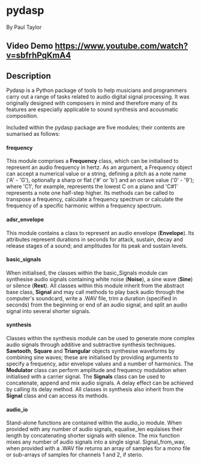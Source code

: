 # **pydasp**

By Paul Taylor

## Video Demo <https://www.youtube.com/watch?v=sbfrhPqKmA4>

## **Description**

Pydasp is a Python package of tools to help musicians and programmers carry out a range of tasks related to audio digital signal processing. It was originally designed with composers in mind and therefore many of its features are especially applicable to sound synthesis and acousmatic composition.

Included within the pydasp package are five modules; their contents are sumarised as follows:

#### **frequency**

This module comprises a **Frequency** class, which can be initialised to represent an audio frequency in hertz. As an argument, a Frequency object can accept a numerical value or a string, defining a pitch as a note name ('A' - 'G'), optionally a sharp or flat ('#' or 'b') and an octave value ('0' - '9'); where 'C1', for example, represents the lowest C on a piano and 'C#1' represents a note one half-step higher. Its methods can be called to transpose a frequency, calculate a frequency spectrum or calculate the frequency of a specific harmonic within a frequency spectrum.

#### **adsr_envelope**

This module contains a class to represent an audio envelope (**Envelope**). Its attributes represent durations in seconds for attack, sustain, decay and release stages of a sound; and amplitudes for its peak and sustain levels.

#### **basic_signals**

When initialised, the classes within the basic_Signals module can synthesise audio signals containing white noise (**Noise**), a sine wave (**Sine**) or silence (**Rest**). All classes within this module inherit from the abstract base class, **Signal** and may call methods to play back audio through the computer's soundcard, write a .WAV file, trim a duration (specified in seconds) from the beginning or end of an audio signal, and split an audio signal into several shorter signals.

#### **synthesis**

Classes within the synthesis module can be used to generate more complex audio signals through additive and subtractive synthesis techniques. **Sawtooth**, **Square** and **Triangular** objects synthesise waveforms by combining sine waves; these are initialised by providing arguments to specify a frequency, adsr envelope values and a number of harmonics. The **Modulator** class can perform amplitude and frequency modulation when initialised with a carrier signal. The **Signals** class can be used to concatenate, append and mix audio signals. A delay effect can be achieved by calling its delay method. All classes in synthesis also inherit from the **Signal** class and can access its methods.

#### **audio_io**

Stand-alone functions are contained within the audio_io module. When provided with any number of audio signals, equalise_len equlaises their length by concatenating shorter signals with silence. The mix function mixes any number of audio signals into a single signal. Signal_from_wav, when provided with a .WAV file returns an array of samples for a mono file or sub-arrays of samples for channels 1 and 2, if sterio.